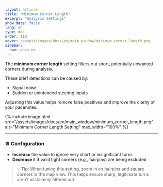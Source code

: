 ```yaml
---
layout: article
title: "Minimum Corner Length"
excerpt: "Analysis Settings"
show_date: false
lang: en
type: doc
order: 110
cover: /assets/images/docs/en/main_window/minimum_corner_length.png
sidebar:
  nav: docs-en
---
```


The **minimum corner length** setting filters out short, potentially unwanted corners during analysis.

These brief detections can be caused by:

- Signal noise
- Sudden or unintended steering inputs

Adjusting this value helps remove false positives and improve the clarity of your pacenotes.

{% include image.html
   src="/assets/images/docs/en/main_window/minimum_corner_length.png"
   alt="Minimum Corner Length Setting"
   max_width="100%" %}

---

### ⚙️ Configuration

- **Increase** the value to ignore very short or insignificant turns
- **Decrease** it if valid tight corners (e.g., hairpins) are being excluded

> 💡 Tip: When tuning this setting, zoom in on hairpins and square corners in the map view. This helps ensure sharp, legitimate turns aren’t mistakenly filtered out.
